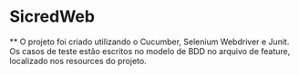 # SicredWeb

** O projeto foi criado utilizando o Cucumber, Selenium  Webdriver e Junit. Os casos de teste estão escritos no modelo de BDD no arquivo de feature, localizado nos resources do projeto.
